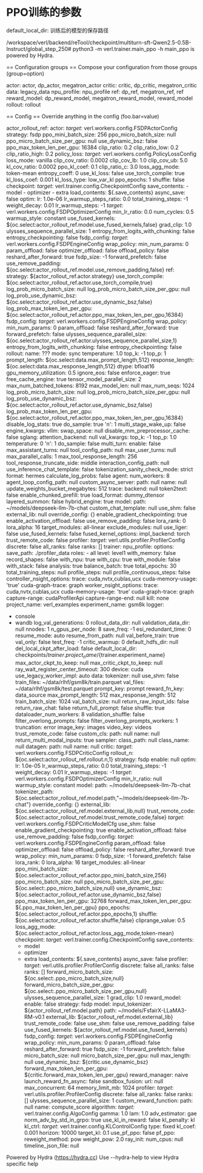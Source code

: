 # PPO训练的参数
default_local_dir: 训练后的模型的保存路径


/workspace/verl/backend/reTool/checkpoint/multiturn-sft-Qwen2.5-0.5B-Instruct/global_step_250# python3 -m verl.trainer.main_ppo -h
main_ppo is powered by Hydra.

== Configuration groups ==
Compose your configuration from those groups (group=option)

actor: actor, dp_actor, megatron_actor
critic: critic, dp_critic, megatron_critic
data: legacy_data
npu_profile: npu_profile
ref: dp_ref, megatron_ref, ref
reward_model: dp_reward_model, megatron_reward_model, reward_model
rollout: rollout


== Config ==
Override anything in the config (foo.bar=value)

actor_rollout_ref:
  actor:
    _target_: verl.workers.config.FSDPActorConfig
    strategy: fsdp
    ppo_mini_batch_size: 256
    ppo_micro_batch_size: null
    ppo_micro_batch_size_per_gpu: null
    use_dynamic_bsz: false
    ppo_max_token_len_per_gpu: 16384
    clip_ratio: 0.2
    clip_ratio_low: 0.2
    clip_ratio_high: 0.2
    policy_loss:
      _target_: verl.workers.config.PolicyLossConfig
      loss_mode: vanilla
      clip_cov_ratio: 0.0002
      clip_cov_lb: 1.0
      clip_cov_ub: 5.0
      kl_cov_ratio: 0.0002
      ppo_kl_coef: 0.1
    clip_ratio_c: 3.0
    loss_agg_mode: token-mean
    entropy_coeff: 0
    use_kl_loss: false
    use_torch_compile: true
    kl_loss_coef: 0.001
    kl_loss_type: low_var_kl
    ppo_epochs: 1
    shuffle: false
    checkpoint:
      _target_: verl.trainer.config.CheckpointConfig
      save_contents:
      - model
      - optimizer
      - extra
      load_contents: ${.save_contents}
      async_save: false
    optim:
      lr: 1.0e-06
      lr_warmup_steps_ratio: 0.0
      total_training_steps: -1
      weight_decay: 0.01
      lr_warmup_steps: -1
      _target_: verl.workers.config.FSDPOptimizerConfig
      min_lr_ratio: 0.0
      num_cycles: 0.5
      warmup_style: constant
    use_fused_kernels: ${oc.select:actor_rollout_ref.model.use_fused_kernels,false}
    grad_clip: 1.0
    ulysses_sequence_parallel_size: 1
    entropy_from_logits_with_chunking: false
    entropy_checkpointing: false
    fsdp_config:
      _target_: verl.workers.config.FSDPEngineConfig
      wrap_policy:
        min_num_params: 0
      param_offload: false
      optimizer_offload: false
      offload_policy: false
      reshard_after_forward: true
      fsdp_size: -1
      forward_prefetch: false
    use_remove_padding: ${oc.select:actor_rollout_ref.model.use_remove_padding,false}
  ref:
    strategy: ${actor_rollout_ref.actor.strategy}
    use_torch_compile: ${oc.select:actor_rollout_ref.actor.use_torch_compile,true}
    log_prob_micro_batch_size: null
    log_prob_micro_batch_size_per_gpu: null
    log_prob_use_dynamic_bsz: ${oc.select:actor_rollout_ref.actor.use_dynamic_bsz,false}
    log_prob_max_token_len_per_gpu: ${oc.select:actor_rollout_ref.actor.ppo_max_token_len_per_gpu,16384}
    fsdp_config:
      _target_: verl.workers.config.FSDPEngineConfig
      wrap_policy:
        min_num_params: 0
      param_offload: false
      reshard_after_forward: true
      forward_prefetch: false
    ulysses_sequence_parallel_size: ${oc.select:actor_rollout_ref.actor.ulysses_sequence_parallel_size,1}
    entropy_from_logits_with_chunking: false
    entropy_checkpointing: false
  rollout:
    name: ???
    mode: sync
    temperature: 1.0
    top_k: -1
    top_p: 1
    prompt_length: ${oc.select:data.max_prompt_length,512}
    response_length: ${oc.select:data.max_response_length,512}
    dtype: bfloat16
    gpu_memory_utilization: 0.5
    ignore_eos: false
    enforce_eager: true
    free_cache_engine: true
    tensor_model_parallel_size: 2
    max_num_batched_tokens: 8192
    max_model_len: null
    max_num_seqs: 1024
    log_prob_micro_batch_size: null
    log_prob_micro_batch_size_per_gpu: null
    log_prob_use_dynamic_bsz: ${oc.select:actor_rollout_ref.actor.use_dynamic_bsz,false}
    log_prob_max_token_len_per_gpu: ${oc.select:actor_rollout_ref.actor.ppo_max_token_len_per_gpu,16384}
    disable_log_stats: true
    do_sample: true
    'n': 1
    multi_stage_wake_up: false
    engine_kwargs:
      vllm:
        swap_space: null
        disable_mm_preprocessor_cache: false
      sglang:
        attention_backend: null
    val_kwargs:
      top_k: -1
      top_p: 1.0
      temperature: 0
      'n': 1
      do_sample: false
    multi_turn:
      enable: false
      max_assistant_turns: null
      tool_config_path: null
      max_user_turns: null
      max_parallel_calls: 1
      max_tool_response_length: 256
      tool_response_truncate_side: middle
      interaction_config_path: null
      use_inference_chat_template: false
      tokenization_sanity_check_mode: strict
      format: hermes
    calculate_log_probs: false
    agent:
      num_workers: 8
      agent_loop_config_path: null
      custom_async_server:
        path: null
        name: null
    update_weights_bucket_megabytes: 512
    trace:
      backend: null
      token2text: false
    enable_chunked_prefill: true
    load_format: dummy_dtensor
    layered_summon: false
  hybrid_engine: true
  model:
    path: ~/models/deepseek-llm-7b-chat
    custom_chat_template: null
    use_shm: false
    external_lib: null
    override_config: {}
    enable_gradient_checkpointing: true
    enable_activation_offload: false
    use_remove_padding: false
    lora_rank: 0
    lora_alpha: 16
    target_modules: all-linear
    exclude_modules: null
    use_liger: false
    use_fused_kernels: false
    fused_kernel_options:
      impl_backend: torch
    trust_remote_code: false
  profiler:
    _target_: verl.utils.profiler.ProfilerConfig
    discrete: false
    all_ranks: false
    ranks: []
trainer:
  npu_profile:
    options:
      save_path: ./profiler_data
      roles:
      - all
      level: level1
      with_memory: false
      record_shapes: false
      with_npu: true
      with_cpu: true
      with_module: false
      with_stack: false
      analysis: true
  balance_batch: true
  total_epochs: 30
  total_training_steps: null
  profile_steps: null
  profile_continuous_steps: false
  controller_nsight_options:
    trace: cuda,nvtx,cublas,ucx
    cuda-memory-usage: 'true'
    cuda-graph-trace: graph
  worker_nsight_options:
    trace: cuda,nvtx,cublas,ucx
    cuda-memory-usage: 'true'
    cuda-graph-trace: graph
    capture-range: cudaProfilerApi
    capture-range-end: null
    kill: none
  project_name: verl_examples
  experiment_name: gsm8k
  logger:
  - console
  - wandb
  log_val_generations: 0
  rollout_data_dir: null
  validation_data_dir: null
  nnodes: 1
  n_gpus_per_node: 8
  save_freq: -1
  esi_redundant_time: 0
  resume_mode: auto
  resume_from_path: null
  val_before_train: true
  val_only: false
  test_freq: -1
  critic_warmup: 0
  default_hdfs_dir: null
  del_local_ckpt_after_load: false
  default_local_dir: checkpoints/${trainer.project_name}/${trainer.experiment_name}
  max_actor_ckpt_to_keep: null
  max_critic_ckpt_to_keep: null
  ray_wait_register_center_timeout: 300
  device: cuda
  use_legacy_worker_impl: auto
data:
  tokenizer: null
  use_shm: false
  train_files: ~/data/rlhf/gsm8k/train.parquet
  val_files: ~/data/rlhf/gsm8k/test.parquet
  prompt_key: prompt
  reward_fn_key: data_source
  max_prompt_length: 512
  max_response_length: 512
  train_batch_size: 1024
  val_batch_size: null
  return_raw_input_ids: false
  return_raw_chat: false
  return_full_prompt: false
  shuffle: true
  dataloader_num_workers: 8
  validation_shuffle: false
  filter_overlong_prompts: false
  filter_overlong_prompts_workers: 1
  truncation: error
  image_key: images
  video_key: videos
  trust_remote_code: false
  custom_cls:
    path: null
    name: null
  return_multi_modal_inputs: true
  sampler:
    class_path: null
    class_name: null
  datagen:
    path: null
    name: null
critic:
  _target_: verl.workers.config.FSDPCriticConfig
  rollout_n: ${oc.select:actor_rollout_ref.rollout.n,1}
  strategy: fsdp
  enable: null
  optim:
    lr: 1.0e-05
    lr_warmup_steps_ratio: 0.0
    total_training_steps: -1
    weight_decay: 0.01
    lr_warmup_steps: -1
    _target_: verl.workers.config.FSDPOptimizerConfig
    min_lr_ratio: null
    warmup_style: constant
  model:
    path: ~/models/deepseek-llm-7b-chat
    tokenizer_path: ${oc.select:actor_rollout_ref.model.path,"~/models/deepseek-llm-7b-chat"}
    override_config: {}
    external_lib: ${oc.select:actor_rollout_ref.model.external_lib,null}
    trust_remote_code: ${oc.select:actor_rollout_ref.model.trust_remote_code,false}
    _target_: verl.workers.config.FSDPCriticModelCfg
    use_shm: false
    enable_gradient_checkpointing: true
    enable_activation_offload: false
    use_remove_padding: false
    fsdp_config:
      _target_: verl.workers.config.FSDPEngineConfig
      param_offload: false
      optimizer_offload: false
      offload_policy: false
      reshard_after_forward: true
      wrap_policy:
        min_num_params: 0
      fsdp_size: -1
      forward_prefetch: false
    lora_rank: 0
    lora_alpha: 16
    target_modules: all-linear
  ppo_mini_batch_size: ${oc.select:actor_rollout_ref.actor.ppo_mini_batch_size,256}
  ppo_micro_batch_size: null
  ppo_micro_batch_size_per_gpu: ${oc.select:.ppo_micro_batch_size,null}
  use_dynamic_bsz: ${oc.select:actor_rollout_ref.actor.use_dynamic_bsz,false}
  ppo_max_token_len_per_gpu: 32768
  forward_max_token_len_per_gpu: ${.ppo_max_token_len_per_gpu}
  ppo_epochs: ${oc.select:actor_rollout_ref.actor.ppo_epochs,1}
  shuffle: ${oc.select:actor_rollout_ref.actor.shuffle,false}
  cliprange_value: 0.5
  loss_agg_mode: ${oc.select:actor_rollout_ref.actor.loss_agg_mode,token-mean}
  checkpoint:
    _target_: verl.trainer.config.CheckpointConfig
    save_contents:
    - model
    - optimizer
    - extra
    load_contents: ${.save_contents}
    async_save: false
  profiler:
    _target_: verl.utils.profiler.ProfilerConfig
    discrete: false
    all_ranks: false
    ranks: []
  forward_micro_batch_size: ${oc.select:.ppo_micro_batch_size,null}
  forward_micro_batch_size_per_gpu: ${oc.select:.ppo_micro_batch_size_per_gpu,null}
  ulysses_sequence_parallel_size: 1
  grad_clip: 1.0
reward_model:
  enable: false
  strategy: fsdp
  model:
    input_tokenizer: ${actor_rollout_ref.model.path}
    path: ~/models/FsfairX-LLaMA3-RM-v0.1
    external_lib: ${actor_rollout_ref.model.external_lib}
    trust_remote_code: false
    use_shm: false
    use_remove_padding: false
    use_fused_kernels: ${actor_rollout_ref.model.use_fused_kernels}
    fsdp_config:
      _target_: verl.workers.config.FSDPEngineConfig
      wrap_policy:
        min_num_params: 0
      param_offload: false
      reshard_after_forward: true
      fsdp_size: -1
      forward_prefetch: false
  micro_batch_size: null
  micro_batch_size_per_gpu: null
  max_length: null
  use_dynamic_bsz: ${critic.use_dynamic_bsz}
  forward_max_token_len_per_gpu: ${critic.forward_max_token_len_per_gpu}
  reward_manager: naive
  launch_reward_fn_async: false
  sandbox_fusion:
    url: null
    max_concurrent: 64
    memory_limit_mb: 1024
  profiler:
    _target_: verl.utils.profiler.ProfilerConfig
    discrete: false
    all_ranks: false
    ranks: []
  ulysses_sequence_parallel_size: 1
custom_reward_function:
  path: null
  name: compute_score
algorithm:
  _target_: verl.trainer.config.AlgoConfig
  gamma: 1.0
  lam: 1.0
  adv_estimator: gae
  norm_adv_by_std_in_grpo: true
  use_kl_in_reward: false
  kl_penalty: kl
  kl_ctrl:
    _target_: verl.trainer.config.KLControlConfig
    type: fixed
    kl_coef: 0.001
    horizon: 10000
    target_kl: 0.1
  use_pf_ppo: false
  pf_ppo:
    reweight_method: pow
    weight_pow: 2.0
ray_init:
  num_cpus: null
  timeline_json_file: null


Powered by Hydra (https://hydra.cc)
Use --hydra-help to view Hydra specific help